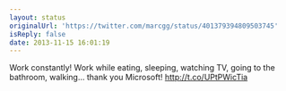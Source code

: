 ```yaml
---
layout: status
originalUrl: 'https://twitter.com/marcgg/status/401379394809503745'
isReply: false
date: 2013-11-15 16:01:19
---
```


Work constantly! Work while eating, sleeping, watching TV, going to the bathroom, walking… thank you Microsoft! http://t.co/UPtPWicTia
